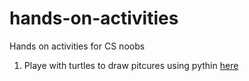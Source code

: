 # hands-on-activities
Hands on activities  for CS noobs

1.  Playe with turtles to draw pitcures using pythin [here](turtle/trutle.md)
